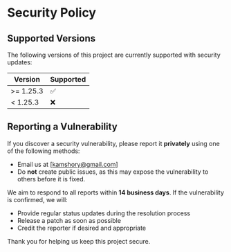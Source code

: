 # Security Policy

## Supported Versions

The following versions of this project are currently supported with security updates:

| Version    | Supported          |
| ---------- | ------------------ |
| >= 1.25.3  | :white_check_mark: |
| < 1.25.3   | :x:                |

## Reporting a Vulnerability

If you discover a security vulnerability, please report it **privately** using one of the following methods:

- Email us at [kamshory@gmail.com] 
- Do **not** create public issues, as this may expose the vulnerability to others before it is fixed.

We aim to respond to all reports within **14 business days**. If the vulnerability is confirmed, we will:

- Provide regular status updates during the resolution process
- Release a patch as soon as possible
- Credit the reporter if desired and appropriate

Thank you for helping us keep this project secure.

